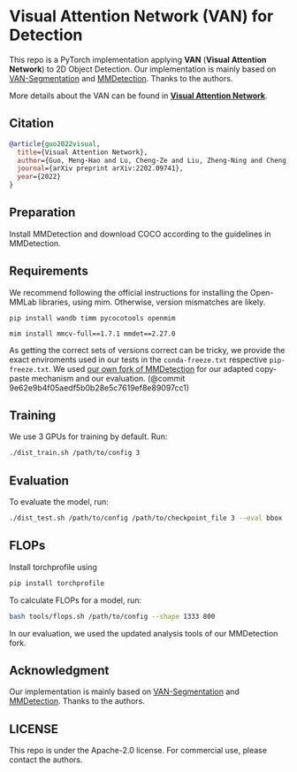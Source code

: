 # Visual Attention Network (VAN) for Detection

This repo is a PyTorch implementation applying **VAN** (**Visual Attention Network**) to 2D Object Detection.
Our implementation is mainly based on [VAN-Segmentation](https://github.com/Visual-Attention-Network/VAN-Segmentation) and [MMDetection](https://github.com/open-mmlab/mmdetection).
Thanks to the authors.

More details about the VAN can be found in [**Visual Attention Network**](https://arxiv.org/abs/2202.09741).

## Citation

```bib
@article{guo2022visual,
  title={Visual Attention Network},
  author={Guo, Meng-Hao and Lu, Cheng-Ze and Liu, Zheng-Ning and Cheng, Ming-Ming and Hu, Shi-Min},
  journal={arXiv preprint arXiv:2202.09741},
  year={2022}
}
```
## Preparation

Install MMDetection and download COCO according to the guidelines in MMDetection.

## Requirements

We recommend following the official instructions for installing the Open-MMLab libraries, using mim. Otherwise, version mismatches are likely.

```
pip install wandb timm pycocotools openmim
```

```
mim install mmcv-full==1.7.1 mmdet==2.27.0
```

As getting the correct sets of versions correct can be tricky, we provide the exact enviroments used in our tests in the `conda-freeze.txt` respective `pip-freeze.txt`.
We used [our own fork of MMDetection](https://github.com/CptCaptain/mmdetection) for our adapted copy-paste mechanism and our evaluation. (@commit 9e62e9b4f05aedf5b0b28e5c7619ef8e89097cc1)

## Training

We use 3 GPUs for training by default. Run:

```bash
./dist_train.sh /path/to/config 3
```

## Evaluation

To evaluate the model, run:

```bash
./dist_test.sh /path/to/config /path/to/checkpoint_file 3 --eval bbox
```

## FLOPs

Install torchprofile using

```bash
pip install torchprofile
```

To calculate FLOPs for a model, run:

```bash
bash tools/flops.sh /path/to/config --shape 1333 800
```

In our evaluation, we used the updated analysis tools of our MMDetection fork.

## Acknowledgment

Our implementation is mainly based on [VAN-Segmentation](https://github.com/Visual-Attention-Network/VAN-Segmentation) and [MMDetection](https://github.com/open-mmlab/mmdetection). Thanks to the authors.

## LICENSE

This repo is under the Apache-2.0 license. For commercial use, please contact the authors.
